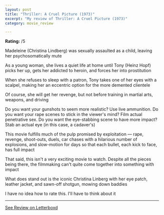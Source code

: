 ```yaml
---
layout: post
title: "Thriller: A Cruel Picture (1973)"
excerpt: "My review of Thriller: A Cruel Picture (1973)"
category: movie_review

---
```


**Rating:** /5

Madeleine (Christina Lindberg) was sexually assaulted as a child, leaving her psychosomatically mute

As a young woman, she lives a quiet life at home until Tony (Heinz Hopf) picks her up, gets her addicted to heroin, and forces her into prostitution

When she refuses to sleep with a patron, Tony takes one of her eyes with a scalpel, making her an eccentric option for the more demented clientele

Of course, she will get her revenge, but not before training in martial arts, weapons, and driving

Do you want your gunshots to seem more realistic? Use live ammunition. Do you want your rape scenes to stick in the viewer's mind? Film actual penetrative sex. Do you want the eye-stabbing scene to have more impact? Stab an actual eye (in this case, a cadaver's)

This movie fulfills much of the pulp promised by exploitation — rape, revenge, shoot-outs, duels, car chases with a hilarious number of explosions, and slow-motion for days so that each bullet, each kick to face, has full impact

That said, this isn't a very exciting movie to watch. Despite all the pieces being there, the filmmaking can't quite come together into something with impact

What does stand out is the iconic Christina Linberg with her eye patch, leather jacket, and sawn-off shotgun, mowing down baddies

I have no idea how to rate this. I'll have to think about it

<hr>

[See Review on Letterboxd](https://boxd.it/4AgFpz)
